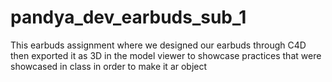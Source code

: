 # pandya_dev_earbuds_sub_1
 This earbuds assignment where we designed our earbuds through C4D then exported it as 3D in the model viewer to showcase practices that were showcased in class in order to make it ar object
